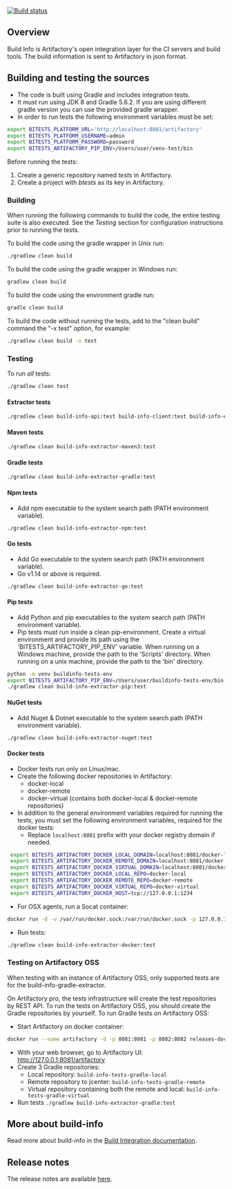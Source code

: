 [![Build status](https://ci.appveyor.com/api/projects/status/omscno1vb7g11qu2?svg=true)](https://ci.appveyor.com/project/jfrog-ecosystem/build-info)

## Overview

Build Info is Artifactory's open integration layer for the CI servers and build tools. The build information is sent to Artifactory in json format.

## Building and testing the sources

* The code is built using Gradle and includes integration tests.<br/>
* It must run using JDK 8 and Gradle 5.6.2. If you are using different gradle version you can use the provided gradle wrapper.<br/>
* In order to run tests the following environment variables must be set:
```bash
export BITESTS_PLATFORM_URL='http://localhost:8081/artifactory'
export BITESTS_PLATFORM_USERNAME=admin
export BITESTS_PLATFORM_PASSWORD=password
export BITESTS_ARTIFACTORY_PIP_ENV=/Users/user/venv-test/bin
```
Before running the tests:
1. Create a generic repository named *tests* in Artifactory.
2. Create a project with *btests* as its key in Artifactory.

### Building
When running the following commands to build the code, the entire testing suite is also executed. See the *Testing* section for configuration instructions prior to running the tests.

To build the code using the gradle wrapper in Unix run:
```bash
./gradlew clean build
```
To build the code using the gradle wrapper in Windows run:
```bash
gradlew clean build
```
To build the code using the environment gradle run:
```bash
gradle clean build
```
To build the code without running the tests, add to the "clean build" command the "-x test" option, for example:
```bash
./gradlew clean build -x test
```

### Testing
To run *all* tests:
```bash
./gradlew clean test
```

#### Extractor tests
```bash
./gradlew clean build-info-api:test build-info-client:test build-info-extractor:test build-info-vcs:test
```

#### Maven tests
```bash
./gradlew clean build-info-extractor-maven3:test
```

#### Gradle tests
```bash
./gradlew clean build-info-extractor-gradle:test
```

#### Npm tests
* Add npm executable to the system search path (PATH environment variable).
```bash
./gradlew clean build-info-extractor-npm:test
```

#### Go tests
* Add Go executable to the system search path (PATH environment variable).
* Go v1.14 or above is required.
```bash
./gradlew clean build-info-extractor-go:test
```

#### Pip tests
* Add Python and pip executables to the system search path (PATH environment variable).
* Pip tests must run inside a clean pip-environment. Create a virtual environment and provide its path using the 'BITESTS_ARTIFACTORY_PIP_ENV' variable.
When running on a Windows machine, provide the path to the 'Scripts' directory.
When running on a unix machine, provide the path to the 'bin' directory.
```bash
python -m venv buildinfo-tests-env
export BITESTS_ARTIFACTORY_PIP_ENV=/Users/user/buildinfo-tests-env/bin
./gradlew clean build-info-extractor-pip:test
```

#### NuGet tests
* Add Nuget & Dotnet executable to the system search path (PATH environment variable).
```bash
./gradlew clean build-info-extractor-nuget:test
```

#### Docker tests
* Docker tests run only on Linux/mac.
* Create the following docker repositories in Artifactory:
  * docker-local
  * docker-remote
  * docker-virtual (contains both docker-local & docker-remote repositories)
* In addition to the general environment variables required for running the tests, you must set the following environment variables, required for the docker tests:
  * Replace `localhost:8081` prefix with your docker registry domain if needed.
 ```bash
  export BITESTS_ARTIFACTORY_DOCKER_LOCAL_DOMAIN=localhost:8081/docker-local
  export BITESTS_ARTIFACTORY_DOCKER_REMOTE_DOMAIN=localhost:8081/docker-remote
  export BITESTS_ARTIFACTORY_DOCKER_VIRTUAL_DOMAIN=localhost:8081/docker-virtual
  export BITESTS_ARTIFACTORY_DOCKER_LOCAL_REPO=docker-local
  export BITESTS_ARTIFACTORY_DOCKER_REMOTE_REPO=docker-remote
  export BITESTS_ARTIFACTORY_DOCKER_VIRTUAL_REPO=docker-virtual
  export BITESTS_ARTIFACTORY_DOCKER_HOST=tcp://127.0.0.1:1234
 ```
 * For OSX agents, run a Socat container:
 ```bash
 docker run -d -v /var/run/docker.sock:/var/run/docker.sock -p 127.0.0.1:1234:1234 bobrik/socat TCP-LISTEN:1234,fork UNIX-CONNECT:/var/run/docker.sock
 ```
 * Run tests:
 ```bash
./gradlew clean build-info-extractor-docker:test
```

###  Testing on Artifactory OSS
When testing with an instance of Artifactory OSS, only supported tests are for the build-info-gradle-extractor.

On Artifactory pro, the tests infrastructure will create the test repositories by REST API.
To run the tests on Artifactory OSS, you should create the Gradle repositories by yourself.
To run Gradle tests on Artifactory OSS:
* Start Artifactory on docker container:
```bash
docker run --name artifactory -d -p 8081:8081 -p 8082:8082 releases-docker.jfrog.io/jfrog/artifactory-oss:latest
```
* With your web browser, go to Artifactory UI: http://127.0.0.1:8081/artifactory
* Create 3 Gradle repositories:
  * Local repository: `build-info-tests-gradle-local`
  * Remote repository to jcenter: `build-info-tests-gradle-remote`
  * Virtual repository containing both the remote and local: `build-info-tests-gradle-virtual`
* Run tests `./gradlew build-info-extractor-gradle:test`

## More about build-info
Read more about build-info in the [Build Integration documentation](https://www.jfrog.com/confluence/display/JFROG/Build+Integration).

## Release notes
The release notes are available [here](RELEASE.md).
